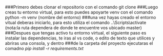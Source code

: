 ###Primero debes clonar el repositorio con el comando git clone
###Luego creas tu entorno virtual, para esto puedes apoyarte venv con el comando python -m venv (nombre del entorno)
###una vez hayas creado el entorno vitual deberas iniciarlo, para esto utiliza el comando ..\Scripts\activate (nota:la ruta dependera de donde te encuentre vos ubicado master)
###Despues que tengas activo tu entorno virtual, el siguiente paso es instalar las dependencias, te iras al vs code, o edito de texto que utilices y abriras una consola, y dentro 
###de la carpeta del proyecto ejecutaras el comadno *pip install -r requirements.txt*


